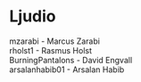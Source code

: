 # Ljudio

mzarabi - Marcus Zarabi  
rholst1 - Rasmus Holst  
BurningPantalons - David Engvall  
arsalanhabib01 - Arsalan Habib
